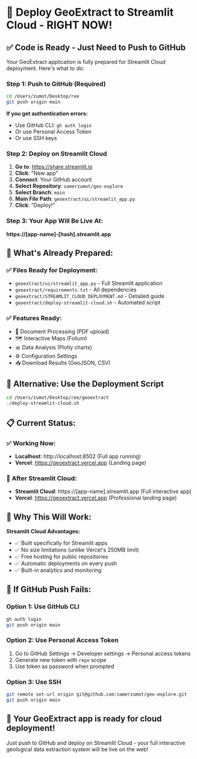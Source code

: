 # 🚀 Deploy GeoExtract to Streamlit Cloud - RIGHT NOW!

## ✅ **Code is Ready - Just Need to Push to GitHub**

Your GeoExtract application is fully prepared for Streamlit Cloud deployment. Here's what to do:

### **Step 1: Push to GitHub (Required)**
```bash
cd /Users/zumot/Desktop/ree
git push origin main
```

**If you get authentication errors:**
- Use GitHub CLI: `gh auth login`
- Or use Personal Access Token
- Or use SSH keys

### **Step 2: Deploy on Streamlit Cloud**

1. **Go to**: https://share.streamlit.io
2. **Click**: "New app"
3. **Connect**: Your GitHub account
4. **Select Repository**: `samerzumot/geo-explore`
5. **Select Branch**: `main`
6. **Main File Path**: `geoextract/ui/streamlit_app.py`
7. **Click**: "Deploy!"

### **Step 3: Your App Will Be Live At:**
**https://[app-name]-[hash].streamlit.app**

## 🎯 **What's Already Prepared:**

### ✅ **Files Ready for Deployment:**
- `geoextract/ui/streamlit_app.py` - Full Streamlit application
- `geoextract/requirements.txt` - All dependencies
- `geoextract/STREAMLIT_CLOUD_DEPLOYMENT.md` - Detailed guide
- `geoextract/deploy-streamlit-cloud.sh` - Automated script

### ✅ **Features Ready:**
- 📄 Document Processing (PDF upload)
- 🗺️ Interactive Maps (Folium)
- 📊 Data Analysis (Plotly charts)
- ⚙️ Configuration Settings
- 📥 Download Results (GeoJSON, CSV)

## 🚀 **Alternative: Use the Deployment Script**

```bash
cd /Users/zumot/Desktop/ree/geoextract
./deploy-streamlit-cloud.sh
```

## 📋 **Current Status:**

### ✅ **Working Now:**
- **Localhost**: http://localhost:8502 (Full app running)
- **Vercel**: https://geoextract.vercel.app (Landing page)

### 🚀 **After Streamlit Cloud:**
- **Streamlit Cloud**: https://[app-name].streamlit.app (Full interactive app)
- **Vercel**: https://geoextract.vercel.app (Professional landing page)

## 🎉 **Why This Will Work:**

**Streamlit Cloud Advantages:**
- ✅ Built specifically for Streamlit apps
- ✅ No size limitations (unlike Vercel's 250MB limit)
- ✅ Free hosting for public repositories
- ✅ Automatic deployments on every push
- ✅ Built-in analytics and monitoring

## 🔧 **If GitHub Push Fails:**

### Option 1: Use GitHub CLI
```bash
gh auth login
git push origin main
```

### Option 2: Use Personal Access Token
1. Go to GitHub Settings → Developer settings → Personal access tokens
2. Generate new token with `repo` scope
3. Use token as password when prompted

### Option 3: Use SSH
```bash
git remote set-url origin git@github.com:samerzumot/geo-explore.git
git push origin main
```

## 🎯 **Your GeoExtract app is ready for cloud deployment!**

Just push to GitHub and deploy on Streamlit Cloud - your full interactive geological data extraction system will be live on the web!
